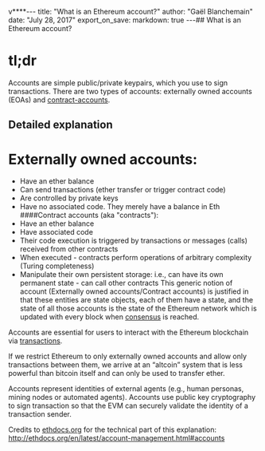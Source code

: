 v\*\*\*\*--- title: "What is an Ethereum account?" author: "Gaël
Blanchemain" date: "July 28, 2017" export\_on\_save: markdown: true
---\#\# What is an Ethereum account?

tl;dr
=====

Accounts are simple public/private keypairs, which you use to sign
transactions. There are two types of accounts: externally owned accounts
(EOAs) and [contract-accounts](#contract-accounts).

Detailed explanation
--------------------

Externally owned accounts:
==========================

-   Have an ether balance
-   Can send transactions (ether transfer or trigger contract code)
-   Are controlled by private keys
-   Have no associated code. They merely have a balance in Eth
    \#\#\#\#Contract accounts (aka "contracts"):
-   Have an ether balance
-   Have associated code
-   Their code execution is triggered by transactions or messages
    (calls) received from other contracts
-   When executed - contracts perform operations of arbitrary complexity
    (Turing completeness)
-   Manipulate their own persistent storage: i.e., can have its own
    permanent state - can call other contracts This generic notion of
    account (Externally owned accounts/Contract accounts) is justified
    in that these entities are state objects, each of them have a state,
    and the state of all those accounts is the state of the Ethereum
    network which is updated with every block when
    [consensus](/docs/Ethereum-glossary-for-newbies/blockchain-consensus.md)
    is reached.

Accounts are essential for users to interact with the Ethereum
blockchain via
[transactions](/docs/Ethereum-glossary-for-newbies/transaction.md).

If we restrict Ethereum to only externally owned accounts and allow only
transactions between them, we arrive at an “altcoin” system that is less
powerful than bitcoin itself and can only be used to transfer ether.

Accounts represent identities of external agents (e.g., human personas,
mining nodes or automated agents). Accounts use public key cryptography
to sign transaction so that the EVM can securely validate the identity
of a transaction sender.

Credits to [ethdocs.org](http://ethdocs.org) for the technical part of
this explanation:
<http://ethdocs.org/en/latest/account-management.html#accounts>
